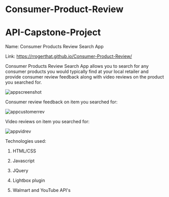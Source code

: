 # Consumer-Product-Review

# API-Capstone-Project

Name: Consumer Products Review Search App

Link: https://rrogerthat.github.io/Consumer-Product-Review/

Consumer Products Review Search App allows you to search for any consumer products you would typically find at your local retailer and
provide consumer review feedback along with video reviews on the product you searched for.

![appscreenshot](https://user-images.githubusercontent.com/33015217/39415288-449a1a3a-4bf6-11e8-879e-a36752c760e8.PNG)


Consumer review feedback on item you searched for:

![appcustomerrev](https://user-images.githubusercontent.com/33015217/46591125-6e905980-ca6d-11e8-92ef-15d047583333.PNG)


Video reviews on item you searched for:

![appvidrev](https://user-images.githubusercontent.com/33015217/46591217-13129b80-ca6e-11e8-9f63-ab09724fd934.PNG)


Technologies used:

1. HTML/CSS

2. Javascript

3. JQuery

4. Lightbox plugin

5. Walmart and YouTube API's
